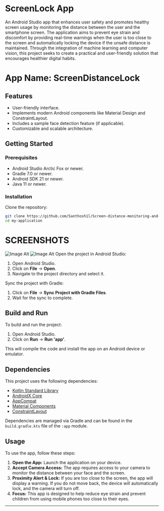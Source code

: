
# ScreenLock App

An Android Studio app that enhances user safety and promotes healthy screen usage by monitoring the distance between the user and the smartphone screen. The application aims to prevent eye strain and discomfort by providing real-time warnings when the user is too close to the screen and automatically locking the device if the unsafe distance is maintained. Through the integration of machine learning and computer vision, this project seeks to create a practical and user-friendly solution that encourages healthier digital habits.


# App Name: ScreenDistanceLock
## Features

- User-friendly interface.
- Implements modern Android components like Material Design and ConstraintLayout.
- Includes a sample face detection feature (if applicable).
- Customizable and scalable architecture.

## Getting Started

### Prerequisites

- Android Studio Arctic Fox or newer.
- Gradle 7.0 or newer.
- Android SDK 21 or newer.
- Java 11 or newer.

### Installation

Clone the repository:

```bash
git clone https://github.com/Santhosh1l/Screen-distance-monitoring-and-lock-enhancing.git
cd my-application
```

# SCREENSHOTS

![Image Alt](https://github.com/Santhosh1l/Screen-distance-mointor-and-lock/blob/cc544d857e321603a0d68916f0c9ec0f9f68d1ee/permission.jpg)
![Image Alt](https://github.com/Santhosh1l/Screen-distance-mointor-and-lock/blob/cc544d857e321603a0d68916f0c9ec0f9f68d1ee/MESSAGE.jpeg)
Open the project in Android Studio:

1. Open Android Studio.
2. Click on **File** -> **Open**.
3. Navigate to the project directory and select it.

Sync the project with Gradle:

1. Click on **File** -> **Sync Project with Gradle Files**.
2. Wait for the sync to complete.

## Build and Run

To build and run the project:

1. Open Android Studio.
2. Click on **Run** -> **Run 'app'**.

This will compile the code and install the app on an Android device or emulator.

## Dependencies

This project uses the following dependencies:

- [Kotlin Standard Library](https://kotlinlang.org/api/latest/jvm/stdlib/)
- [AndroidX Core](https://developer.android.com/jetpack/androidx/releases/core)
- [AppCompat](https://developer.android.com/jetpack/androidx/releases/appcompat)
- [Material Components](https://material.io/develop/android)
- [ConstraintLayout](https://developer.android.com/reference/androidx/constraintlayout/widget/ConstraintLayout)

Dependencies are managed via Gradle and can be found in the `build.gradle.kts` file of the `:app` module.

## Usage

To use the app, follow these steps:

1. **Open the App:** Launch the application on your device.
2. **Accept Camera Access:** The app requires access to your camera to monitor the distance between your face and the screen.
3. **Proximity Alert & Lock:** If you are too close to the screen, the app will display a warning. If you do not move back, the device will automatically lock, and the camera will turn off.
4. **Focus:** This app is designed to help reduce eye strain and prevent children from using mobile phones too close to their eyes.

---

